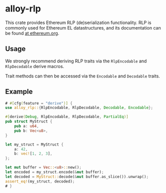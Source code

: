 # alloy-rlp

This crate provides Ethereum RLP (de)serialization functionality. RLP is
commonly used for Ethereum EL datastructures, and its documentation can be
found [at ethereum.org][ref].

[ref]: https://ethereum.org/en/developers/docs/data-structures-and-encoding/rlp/

## Usage

We strongly recommend deriving RLP traits via the `RlpEncodable` and
`RlpDecodable` derive macros.

Trait methods can then be accessed via the `Encodable` and `Decodable` traits.

## Example

```rust
# #[cfg(feature = "derive")] {
use alloy_rlp::{RlpEncodable, RlpDecodable, Decodable, Encodable};

#[derive(Debug, RlpEncodable, RlpDecodable, PartialEq)]
pub struct MyStruct {
    pub a: u64,
    pub b: Vec<u8>,
}

let my_struct = MyStruct {
    a: 42,
    b: vec![1, 2, 3],
};

let mut buffer = Vec::<u8>::new();
let encoded = my_struct.encode(&mut buffer);
let decoded = MyStruct::decode(&mut buffer.as_slice()).unwrap();
assert_eq!(my_struct, decoded);
# }
```
